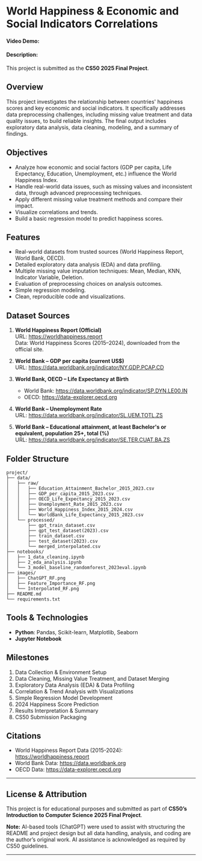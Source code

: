 # World Happiness & Economic and Social Indicators Correlations

#### Video Demo:  <URL HERE>

#### Description: 
This project is submitted as the **CS50 2025 Final Project**.

## Overview

This project investigates the relationship between countries' happiness scores and key economic and social indicators. It specifically addresses data preprocessing challenges, including missing value treatment and data quality issues, to build reliable insights. The final output includes exploratory data analysis, data cleaning, modeling, and a summary of findings.


## Objectives

- Analyze how economic and social factors (GDP per capita, Life Expectancy, Education, Unemployment, etc.) influence the World Happiness Index.
- Handle real-world data issues, such as missing values and inconsistent data, through advanced preprocessing techniques.
- Apply different missing value treatment methods and compare their impact.
- Visualize correlations and trends.
- Build a basic regression model to predict happiness scores.

## Features

- Real-world datasets from trusted sources (World Happiness Report, World Bank, OECD).
- Detailed exploratory data analysis (EDA) and data profiling.
- Multiple missing value imputation techniques: Mean, Median, KNN, Indicator Variable, Deletion.
- Evaluation of preprocessing choices on analysis outcomes.
- Simple regression modeling.
- Clean, reproducible code and visualizations.

## Dataset Sources

1. **World Happiness Report (Official)**  
   URL: https://worldhappiness.report  
   Data: World Happiness Scores (2015–2024), downloaded from the official site.

2. **World Bank – GDP per capita (current US$)**  
   URL: https://data.worldbank.org/indicator/NY.GDP.PCAP.CD

3. **World Bank, OECD – Life Expectancy at Birth**  
   - World Bank: https://data.worldbank.org/indicator/SP.DYN.LE00.IN  
   - OECD: https://data-explorer.oecd.org

4. **World Bank – Unemployment Rate**  
   URL: https://data.worldbank.org/indicator/SL.UEM.TOTL.ZS

5. **World Bank – Educational attainment, at least Bachelor's or equivalent, population 25+, total (%)**  
   URL: https://data.worldbank.org/indicator/SE.TER.CUAT.BA.ZS

## Folder Structure

```
project/
├── data/
│   ├── raw/                               
│   │   ├── Education_Attainment_Bachelor_2015_2023.csv
│   │   ├── GDP_per_capita_2015_2023.csv
│   │   ├── OECD_Life_Expectancy_2015_2023.csv
│   │   ├── Unemployment_Rate_2015_2023.csv
│   │   ├── World_Happiness_Index_2015_2024.csv
│   │   └── WorldBank_Life_Expectancy_2015_2023.csv
│   └── processed/
│       ├── gpt_train_dataset.csv
│       ├── gpt_test_dataset(2023).csv
│       ├── train_dataset.csv
│       ├── test_dataset(2023).csv
│       └── merged_interpolated.csv
├── notebooks/
│   ├── 1_data_cleaning.ipynb
│   ├── 2_eda_analysis.ipynb   
│   └── 3_model_baseline_randomforest_2023eval.ipynb          
├── images/
│   ├── ChatGPT_RF.png
│   ├── Feature_Importance_RF.png  
│   └── Interpolated_RF.png  
├── README.md
└── requirements.txt
```

## Tools & Technologies

- **Python**: Pandas, Scikit-learn, Matplotlib, Seaborn
- **Jupyter Notebook**

## Milestones

1. Data Collection & Environment Setup
2. Data Cleaning, Missing Value Treatment, and Dataset Merging
3. Exploratory Data Analysis (EDA) & Data Profiling
4. Correlation & Trend Analysis with Visualizations
5. Simple Regression Model Development
6. 2024 Happiness Score Prediction
7. Results Interpretation & Summary
8. CS50 Submission Packaging

## Citations

- World Happiness Report Data (2015-2024): https://worldhappiness.report
- World Bank Data: https://data.worldbank.org
- OECD Data: https://data-explorer.oecd.org

---

## License & Attribution

This project is for educational purposes and submitted as part of **CS50’s Introduction to Computer Science 2025 Final Project**.

**Note:** AI-based tools (ChatGPT) were used to assist with structuring the README and project design but all data handling, analysis, and coding are the author’s original work. AI assistance is acknowledged as required by CS50 guidelines.

---
